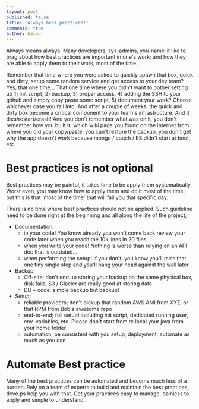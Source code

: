```yaml
---
layout: post
published: false
title: 'Always best practices!'
comments: true
author: balou
---
```


Always means always. Many developers, sys-admins, you-name-it like to brag about how best practices are important in one's work; and how they are able to apply them to their work, most of the time... 

Remember that time where you were asked to quickly spawn that box, quick and dirty, setup some random service and get access to your dev team? Yes, that one time... That one time where you didn't want to bother setting up 1) init script, 2) backup, 3) proper access, 4) adding the SSH to your github and simply copy paste some script, 5) document your work? Choose whichever case you fall into. And after a couple of weeks, the quick and dirty box become a critical component to your team's infrastructure. And it dies/restart/crash! And you don't remember what was on it, you don't remember how you built it, which wiki page you found on the internet from where you did your copy/paste, you can't restore the backup, you don't get why the app doesn't work because mongo / couch / ES didn't start at boot, etc.

# Best practices is not optional

Best practices may be painful, it takes time to be apply them systematically. Worst even, you may know how to apply them and do it most of the time, but this is that 'most of the time' that will fail you that specific day.

There is no time where best practices should not be applied. Such guideline need to be done right at the beginning and all along the life of the project;

- Documentation; 
  - in your code! You know already you won't come back review your code later when you reach the 10k lines in 20 files...
  - when you write your code! Nothing is worse than relying on an API doc that is outdated...
  - when performing the setup! If you don't, you know you'll miss that one tiny single step and you'll bang your head against the wall later
- Backup;
  - Off-site; don't end up storing your backup on the same physical box, disk fails, S3 / Glacier are really good at storing data
  - DB + code; simple backup but backup!
- Setup;
  - reliable providers; don't pickup that random AWS AMI from XYZ, or that RPM from Bob's awesome repo
  - end-to-end; full setup! including init script, dedicated running user, env. variables, etc. Please don't start from rc.local your java from your home folder
  - automation; be consistent with you setup, deployment, automate as much as you can

# Automate Best practice

Many of the best practices can be automated and become much less of a burden. Rely on a team of experts to build and maintain the best practices; devo.ps help you with that. Get your practices easy to manage, painless to apply and simple to understand.
